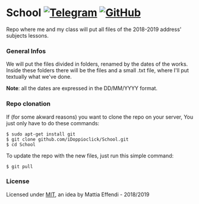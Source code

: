# School [![Telegram](https://img.shields.io/badge/Telegram-@iDoppioclick-blue.svg?style=flat)](https://t.me/iDoppioclick) [![GitHub](https://img.shields.io/github/license/mashape/apistatus.svg)](https://github.com/iDoppioclick/School)

Repo where me and my class will put all files of the 2018-2019 address' subjects lessons.

### General Infos
We will put the files divided in folders, renamed by the dates of the works.
Inside these folders there will be the files and a small .txt file, where I'll put textually what we've done.

**Note**: all the dates are expressed in the DD/MM/YYYY format.

### Repo clonation
If (for some akward reasons) you want to clone the repo on your server, You just only have to do these commands:

    $ sudo apt-get install git
    $ git clone github.com/iDoppioclick/School.git
    $ cd School
    
To update the repo with the new files, just run this simple command:

    $ git pull

### License
Licensed under [MIT](https://opensource.org/licenses/MIT), an idea by Mattia Effendi - 2018/2019
